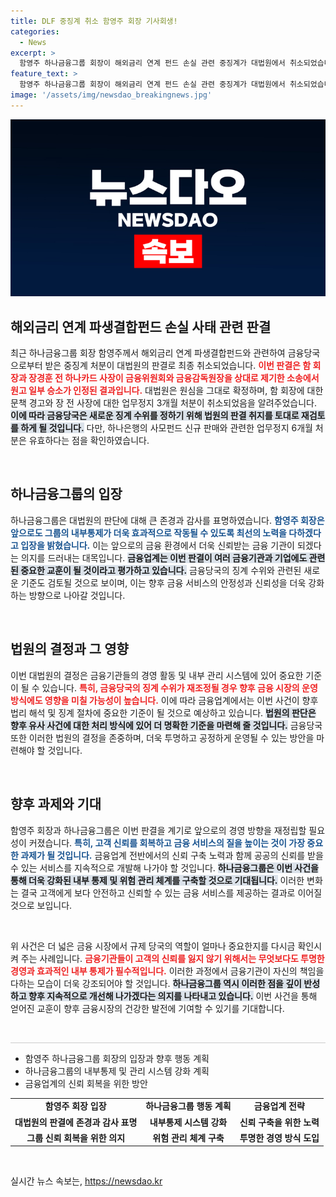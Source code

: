 ```yaml
---
title: DLF 중징계 취소 함영주 회장 기사회생!
categories:
  - News
excerpt: >
  함영주 하나금융그룹 회장이 해외금리 연계 펀드 손실 관련 중징계가 대법원에서 취소되었습니다. 법원은 일부 판결을 확정했지만, 하나은행의 업무정지 6개월 처분은 유지했습니다. 앞으로 금융당국의 새로운 징계가 주목됩니다!
feature_text: >
  함영주 하나금융그룹 회장이 해외금리 연계 펀드 손실 관련 중징계가 대법원에서 취소되었습니다. 법원은 일부 판결을 확정했지만, 하나은행의 업무정지 6개월 처분은 유지했습니다. 앞으로 금융당국의 새로운 징계가 주목됩니다!
image: '/assets/img/newsdao_breakingnews.jpg'
---
```


<p><img src="/assets/img/newsdao_breakingnews.jpg" alt="implanttips 속보" /></p>

<h2 data-ke-size="size26">해외금리 연계 파생결합펀드 손실 사태 관련 판결</h2>

<p data-ke-size="size16">최근 하나금융그룹 회장 함영주께서 해외금리 연계 파생결합펀드와 관련하여 금융당국으로부터 받은 중징계 처분이 대법원의 판결로 최종 취소되었습니다. <b><span style="color: #ee2323;">이번 판결은 함 회장과 장경훈 전 하나카드 사장이 금융위원회와 금융감독원장을 상대로 제기한 소송에서 원고 일부 승소가 인정된 결과입니다.</span></b> 대법원은 원심을 그대로 확정하며, 함 회장에 대한 문책 경고와 장 전 사장에 대한 업무정지 3개월 처분이 취소되었음을 알려주었습니다. <b><span style="background-color: #21538527;">이에 따라 금융당국은 새로운 징계 수위를 정하기 위해 법원의 판결 취지를 토대로 재검토를 하게 될 것입니다.</span></b> 다만, 하나은행의 사모펀드 신규 판매와 관련한 업무정지 6개월 처분은 유효하다는 점을 확인하였습니다.</p>

<p data-ke-size="size16">&nbsp;</p>

<h2 data-ke-size="size26">하나금융그룹의 입장</h2>

<p data-ke-size="size16">하나금융그룹은 대법원의 판단에 대해 큰 존경과 감사를 표명하였습니다. <b><span style="color: #1a5490;">함영주 회장은 앞으로도 그룹의 내부통제가 더욱 효과적으로 작동될 수 있도록 최선의 노력을 다하겠다고 입장을 밝혔습니다.</span></b> 이는 앞으로의 금융 환경에서 더욱 신뢰받는 금융 기관이 되겠다는 의지를 드러내는 대목입니다. <b><span style="background-color: #21538527;">금융업계는 이번 판결이 여러 금융기관과 기업에도 관련된 중요한 교훈이 될 것이라고 평가하고 있습니다.</span></b> 금융당국의 징계 수위와 관련된 새로운 기준도 검토될 것으로 보이며, 이는 향후 금융 서비스의 안정성과 신뢰성을 더욱 강화하는 방향으로 나아갈 것입니다.</p>

<p data-ke-size="size16">&nbsp;</p>

<h2 data-ke-size="size26">법원의 결정과 그 영향</h2>

<p data-ke-size="size16">이번 대법원의 결정은 금융기관들의 경영 활동 및 내부 관리 시스템에 있어 중요한 기준이 될 수 있습니다. <b><span style="color: #ee2323;">특히, 금융당국의 징계 수위가 재조정될 경우 향후 금융 시장의 운영방식에도 영향을 미칠 가능성이 높습니다.</span></b> 이에 따라 금융업계에서는 이번 사건이 향후 법리 해석 및 징계 절차에 중요한 기준이 될 것으로 예상하고 있습니다. <b><span style="background-color: #21538527;">법원의 판단은 향후 유사 사건에 대한 처리 방식에 있어 더 명확한 기준을 마련해 줄 것입니다.</span></b> 금융당국 또한 이러한 법원의 결정을 존중하며, 더욱 투명하고 공정하게 운영될 수 있는 방안을 마련해야 할 것입니다.</p>

<p data-ke-size="size16">&nbsp;</p>

<h2 data-ke-size="size26">향후 과제와 기대</h2>

<p data-ke-size="size16">함영주 회장과 하나금융그룹은 이번 판결을 계기로 앞으로의 경영 방향을 재정립할 필요성이 커졌습니다. <b><span style="color: #1a5490;">특히, 고객 신뢰를 회복하고 금융 서비스의 질을 높이는 것이 가장 중요한 과제가 될 것입니다.</span></b> 금융업계 전반에서의 신뢰 구축 노력과 함께 공공의 신뢰를 받을 수 있는 서비스를 지속적으로 개발해 나가야 할 것입니다. <b><span style="background-color: #21538527;">하나금융그룹은 이번 사건을 통해 더욱 강화된 내부 통제 및 위험 관리 체계를 구축할 것으로 기대됩니다.</span></b> 이러한 변화는 결국 고객에게 보다 안전하고 신뢰할 수 있는 금융 서비스를 제공하는 결과로 이어질 것으로 보입니다.</p>

<p data-ke-size="size16">&nbsp;</p>

<p data-ke-size="size16">위 사건은 더 넓은 금융 시장에서 규제 당국의 역할이 얼마나 중요한지를 다시금 확인시켜 주는 사례입니다. <b><span style="color: #ee2323;">금융기관들이 고객의 신뢰를 잃지 않기 위해서는 무엇보다도 투명한 경영과 효과적인 내부 통제가 필수적입니다.</span></b> 이러한 과정에서 금융기관이 자신의 책임을 다하는 모습이 더욱 강조되어야 할 것입니다. <b><span style="background-color: #21538527;">하나금융그룹 역시 이러한 점을 깊이 반성하고 향후 지속적으로 개선해 나가겠다는 의지를 나타내고 있습니다.</span></b> 이번 사건을 통해 얻어진 교훈이 향후 금융시장의 건강한 발전에 기여할 수 있기를 기대합니다.</p>

<p data-ke-size="size16">&nbsp;</p>

<hr style="height: 1px; border: none; background-color: #ccc;"/>

<ul>
    <li>함영주 하나금융그룹 회장의 입장과 향후 행동 계획</li>
    <li>하나금융그룹의 내부통제 및 관리 시스템 강화 계획</li>
    <li>금융업계의 신뢰 회복을 위한 방안</li>
</ul>

<table>
    <tr>
        <td style="text-align: center; height: 17px;"><b>함영주 회장 입장</b></td>
        <td style="text-align: center; height: 17px;"><b>하나금융그룹 행동 계획</b></td>
        <td style="text-align: center; height: 17px;"><b>금융업계 전략</b></td>
    </tr>
    <tr>
        <td style="text-align: center; height: 17px;"><b>대법원의 판결에 존경과 감사 표명</b></td>
        <td style="text-align: center; height: 17px;"><b>내부통제 시스템 강화</b></td>
        <td style="text-align: center; height: 17px;"><b>신뢰 구축을 위한 노력</b></td>
    </tr>
    <tr>
        <td style="text-align: center; height: 17px;"><b>그룹 신뢰 회복을 위한 의지</b></td>
        <td style="text-align: center; height: 17px;"><b>위험 관리 체계 구축</b></td>
        <td style="text-align: center; height: 17px;"><b>투명한 경영 방식 도입</b></td>
    </tr>
</table>

<p data-ke-size="size16">&nbsp;</p>
실시간 뉴스 속보는, <a href="https://newsdao.kr" rel="dofollow">https://newsdao.kr</a>


